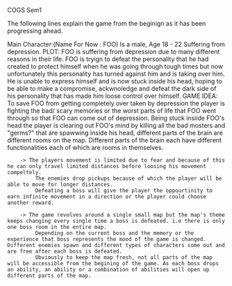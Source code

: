 COGS Sem1

The following lines explain the game from the beginign as it has been progressing ahead.

Main Character:(Name For Now : FOO)
                Is a male, Age 18 - 22
                Suffering from depression.
PLOT:
    FOO is suffering from depression due to many different reasons in their life. 
    FOO is tryign to defeat the personality that he had created to protect himself when he was going through tough times but now unfortunately this personality has turned against him and is taking over him. 
    He is unable to express himself and is now stuck inside his head, hoping to be able to make a compromise, ackwnoledge and defeat the dark side of his personality that has made him loose control over himself.
GAME IDEA:
        To save FOO from getting completely over taken by depression the player is fighting the bad/ scary memories or the worst parts of life that FOO went through so that FOO can come out of depression.
        Being stuck insiide FOO's head the player is clearing out FOO's mind by killing all the bad mosters and "germs?" that are spawwing inside his head, different parts of the brain are different rooms on the map. 
        Different parts of the brain each have different functionalities each of which are rooms in themselves. 
        
        -> The players movement is limited due to fear and because of this he can only travel limited distances before loosing his movement compeltely. 
             The enemies drop pickups because of which the player will be able to move for longer distances. 
             Defeating a boss will give the player the oppourtinity to earn infinite movement in a direction or the player could choose another reward.
        
        -> The game revolves around a single small map but the map's theme keeps changing every single time a boss is defeated. i.e there is only one boss room in the entire map.
             Depending on the current boss and the memory or the experience that boss represents the mood of the game is changed. Different enemies spawn and different types of characters come out and are free after each boss is defeated.
             Obviously to keep the map fresh, not all parts of the map will be accessible from the begining of the game. As each boss drops an ability, an ability or a combination of abilities will open up different parts of the map. 

